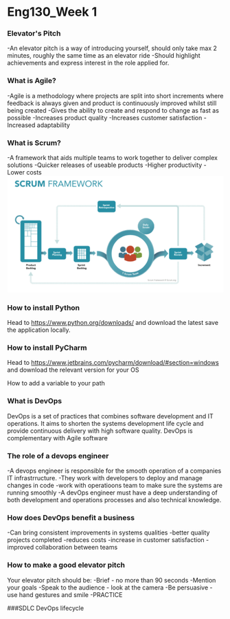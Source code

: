 # Eng130_Week 1 

### Elevator's Pitch
-An elevator pitch is a  way of introducing yourself, should only take max 2 minutes, roughly the same time as an elevator ride
-Should highlight achievements and express interest in the role applied for.


### What is Agile?
-Agile is a methodology where projects are split into short increments where feedback is always given and product is continuously improved whilst still being created
-Gives the ability to create and respond to change as fast as possible
-Increases product quality
-Increases customer satisfaction
-Increased adaptability


### What is Scrum?
-A framework that aids multiple teams to work together to deliver complex solutions
-Quicker releases of useable products
-Higher productivity
-Lower costs
![](Images/Scrum.png)


### How to install Python
Head to https://www.python.org/downloads/ and download the latest save the application locally.

### How to install PyCharm
Head to https://www.jetbrains.com/pycharm/download/#section=windows and download the relevant version for your OS


How to add a variable to your path


### What is DevOps
DevOps is a set of practices that combines software development and IT operations. 
It aims to shorten the systems development life cycle and provide continuous delivery with high software quality. 
DevOps is complementary with Agile software

### The role of a devops engineer
-A devops engineer is responsible for the smooth operation of a companies IT infrastrructure.
-They work with developers to deploy and manage changes in code
-work with operatioons team to make sure the systems are running smoothly
-A devOps engineer must have a deep understanding of both development and operations processes and also technical knowledge.

### How does DevOps benefit a business
-Can bring consistent improvements in systems qualities
-better quality projects completed
-reduces costs
-increase in customer satisfaction
-improved collaboration between teams

### How to make a good elevator pitch
Your elevator pitch should be:
-Brief - no more than 90 seconds
-Mention your goals
-Speak to the audience - look at the camera
-Be persuasive - use hand gestures and smile
-PRACTICE


###SDLC DevOps lifecycle
